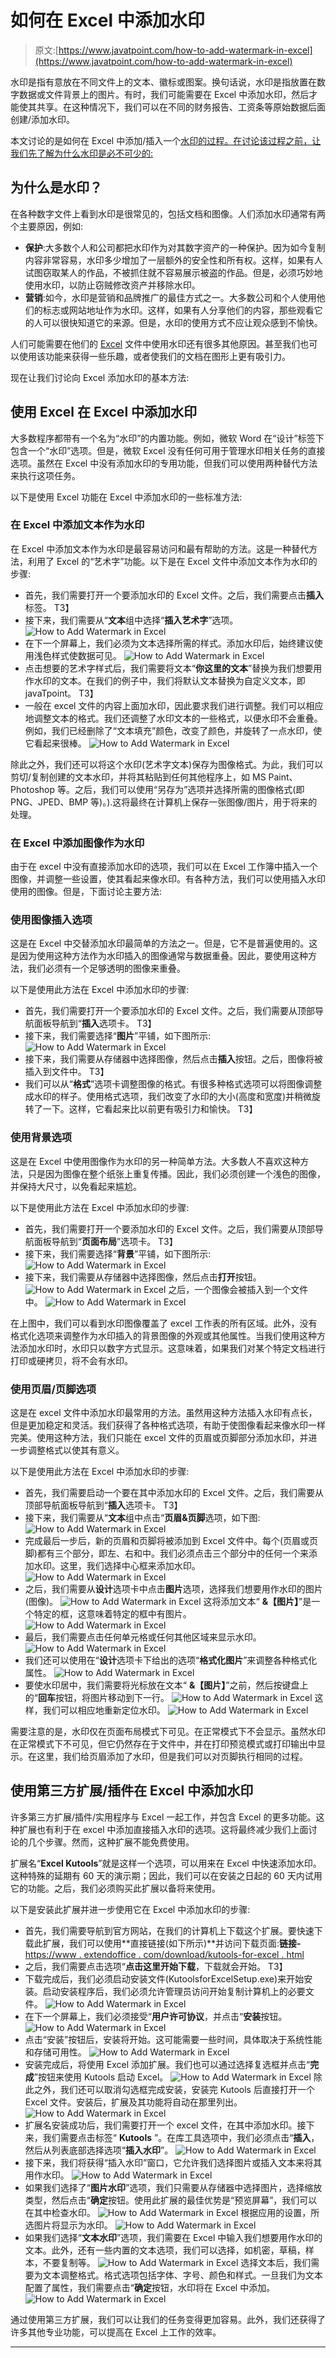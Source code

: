 # 如何在 Excel 中添加水印

> 原文:[https://www.javatpoint.com/how-to-add-watermark-in-excel](https://www.javatpoint.com/how-to-add-watermark-in-excel)

水印是指有意放在不同文件上的文本、徽标或图案。换句话说，水印是指放置在数字数据或文件背景上的图片。有时，我们可能需要在 Excel 中添加水印，然后才能使其共享。在这种情况下，我们可以在不同的财务报告、工资条等原始数据后面创建/添加水印。

本文讨论的是如何在 Excel 中添加/插入一个[水印的过程。在讨论该过程之前，让我们先了解为什么水印是必不可少的:](https://www.javatpoint.com/watermark-in-excel)

## 为什么是水印？

在各种数字文件上看到水印是很常见的，包括文档和图像。人们添加水印通常有两个主要原因，例如:

*   **保护**:大多数个人和公司都把水印作为对其数字资产的一种保护。因为如今复制内容非常容易，水印多少增加了一层额外的安全性和所有权。这样，如果有人试图窃取某人的作品，不被抓住就不容易展示被盗的作品。但是，必须巧妙地使用水印，以防止窃贼修改资产并移除水印。
*   **营销**:如今，水印是营销和品牌推广的最佳方式之一。大多数公司和个人使用他们的标志或网站地址作为水印。这样，如果有人分享他们的内容，那些观看它的人可以很快知道它的来源。但是，水印的使用方式不应让观众感到不愉快。

人们可能需要在他们的 [Excel](https://www.javatpoint.com/excel-tutorial) 文件中使用水印还有很多其他原因。甚至我们也可以使用该功能来获得一些乐趣，或者使我们的文档在图形上更有吸引力。

现在让我们讨论向 Excel 添加水印的基本方法:

## 使用 Excel 在 Excel 中添加水印

大多数程序都带有一个名为“水印”的内置功能。例如，微软 Word 在“设计”标签下包含一个“水印”选项。但是，微软 Excel 没有任何可用于管理水印相关任务的直接选项。虽然在 Excel 中没有添加水印的专用功能，但我们可以使用两种替代方法来执行这项任务。

以下是使用 Excel 功能在 Excel 中添加水印的一些标准方法:

### 在 Excel 中添加文本作为水印

在 Excel 中添加文本作为水印是最容易访问和最有帮助的方法。这是一种替代方法，利用了 Excel 的“艺术字”功能。以下是在 Excel 文件中添加文本作为水印的步骤:

*   首先，我们需要打开一个要添加水印的 Excel 文件。之后，我们需要点击**插入**标签。
    T3】
*   接下来，我们需要从“**文本**组中选择“**插入艺术字**”选项。
    ![How to Add Watermark in Excel](../Images/fbea1fa47c2aaf9021aac185de2d25c8.png)
*   在下一个屏幕上，我们必须为文本选择所需的样式。添加水印后，始终建议使用浅色样式使数据可见。
    ![How to Add Watermark in Excel](../Images/6a55cea4e9e103359ac70d2fd6741925.png)
*   点击想要的艺术字样式后，我们需要将文本“**你这里的文本**”替换为我们想要用作水印的文本。在我们的例子中，我们将默认文本替换为自定义文本，即 javaTpoint。
    T3】
*   一般在 excel 文件的内容上面加水印，因此要求我们进行调整。我们可以相应地调整文本的格式。我们还调整了水印文本的一些格式，以便水印不会重叠。例如，我们已经删除了“文本填充”颜色，改变了颜色，并旋转了一点水印，使它看起来很棒。
    ![How to Add Watermark in Excel](../Images/19cdff4f9fc6bce006daf1cf4f02c528.png)

除此之外，我们还可以将这个水印(艺术字文本)保存为图像格式。为此，我们可以剪切/复制创建的文本水印，并将其粘贴到任何其他程序上，如 MS Paint、Photoshop 等。之后，我们可以使用“另存为”选项并选择所需的图像格式(即 PNG、JPED、BMP 等)。).这将最终在计算机上保存一张图像/图片，用于将来的处理。

### 在 Excel 中添加图像作为水印

由于在 excel 中没有直接添加水印的选项，我们可以在 Excel 工作簿中插入一个图像，并调整一些设置，使其看起来像水印。有各种方法，我们可以使用插入水印使用的图像。但是，下面讨论主要方法:

### 使用图像插入选项

这是在 Excel 中交替添加水印最简单的方法之一。但是，它不是普遍使用的。这是因为使用这种方法作为水印插入的图像通常与数据重叠。因此，要使用这种方法，我们必须有一个足够透明的图像来重叠。

以下是使用此方法在 Excel 中添加水印的步骤:

*   首先，我们需要打开一个要添加水印的 Excel 文件。之后，我们需要从顶部导航面板导航到“**插入**选项卡。
    T3】
*   接下来，我们需要选择“**图片**”平铺，如下图所示:
    ![How to Add Watermark in Excel](../Images/d621d9c5002d3884fd9819b2528adcfe.png)
*   接下来，我们需要从存储器中选择图像，然后点击**插入**按钮。之后，图像将被插入到文件中。
    T3】
*   我们可以从“**格式**”选项卡调整图像的格式。有很多种格式选项可以将图像调整成水印的样子。使用格式选项，我们改变了水印的大小(高度和宽度)并稍微旋转了一下。这样，它看起来比以前更有吸引力和愉快。
    T3】

### 使用背景选项

这是在 Excel 中使用图像作为水印的另一种简单方法。大多数人不喜欢这种方法，只是因为图像在整个纸张上重复传播。因此，我们必须创建一个浅色的图像，并保持大尺寸，以免看起来尴尬。

以下是使用此方法在 Excel 中添加水印的步骤:

*   首先，我们需要打开一个要添加水印的 Excel 文件。之后，我们需要从顶部导航面板导航到“**页面布局**”选项卡。
    T3】
*   接下来，我们需要选择“**背景**”平铺，如下图所示:
    ![How to Add Watermark in Excel](../Images/1e3e3afbc700a6870ec2ea2a53143b4f.png)
*   接下来，我们需要从存储器中选择图像，然后点击**打开**按钮。
    ![How to Add Watermark in Excel](../Images/fe45d6b5424a57f3afa5f6f41c52d45c.png)
    之后，一个图像会被插入到一个文件中。
    ![How to Add Watermark in Excel](../Images/041d9d36eb159ba9273b0d4aae2f31cf.png)

在上图中，我们可以看到水印图像覆盖了 excel 工作表的所有区域。此外，没有格式化选项来调整作为水印插入的背景图像的外观或其他属性。当我们使用这种方法添加水印时，水印只以数字方式显示。这意味着，如果我们对某个特定文档进行打印或硬拷贝，将不会有水印。

### 使用页眉/页脚选项

这是在 excel 文件中添加水印最常用的方法。虽然用这种方法插入水印有点长，但是更加稳定和灵活。我们获得了各种格式选项，有助于使图像看起来像水印一样完美。使用这种方法，我们只能在 excel 文件的页眉或页脚部分添加水印，并进一步调整格式以使其有意义。

以下是使用此方法在 Excel 中添加水印的步骤:

*   首先，我们需要启动一个要在其中添加水印的 Excel 文件。之后，我们需要从顶部导航面板导航到“**插入**选项卡。
    T3】
*   接下来，我们需要从“**文本**组中点击“**页眉&页脚**选项，如下图:
    ![How to Add Watermark in Excel](../Images/e86a129b53a35064cf440a96fabe6633.png)
*   完成最后一步后，新的页眉和页脚将被添加到 Excel 文件中。每个(页眉或页脚)都有三个部分，即左、右和中。我们必须点击三个部分中的任何一个来添加水印。这里，我们选择中心框来添加水印。
    ![How to Add Watermark in Excel](../Images/d34bca9993030d9489bacab6797620be.png)
*   之后，我们需要从**设计**选项卡中点击**图片**选项，选择我们想要用作水印的图片(图像)。
    ![How to Add Watermark in Excel](../Images/e221b4a2a6dbcbf9d2416850f968b9f7.png)
    这将添加文本“ **&【图片】**”是一个特定的框，这意味着特定的框中有图片。
    ![How to Add Watermark in Excel](../Images/8e208529c849b9041406676bd9ac3143.png)
*   最后，我们需要点击任何单元格或任何其他区域来显示水印。
    ![How to Add Watermark in Excel](../Images/a6c3cbb5470255c0a70b741d1ec76e9c.png)
*   我们还可以使用在“**设计**选项卡下给出的选项“**格式化图片**”来调整各种格式化属性。
    ![How to Add Watermark in Excel](../Images/b5a7c4f0d58f78927fc77493f466b39c.png)
*   要使水印居中，我们需要将光标放在文本“ **&【图片】**”之前，然后按键盘上的“**回车**按钮，将图片移动到下一行。
    ![How to Add Watermark in Excel](../Images/27898060cf2f60fe1558680c51bb2586.png)
    这样，我们可以相应地重新定位水印。
    ![How to Add Watermark in Excel](../Images/103e419e03055a49adffb719c3d1bcee.png)

需要注意的是，水印仅在页面布局模式下可见。在正常模式下不会显示。虽然水印在正常模式下不可见，但它仍然存在于文件中，并在打印预览模式或打印输出中显示。在这里，我们给页眉添加了水印，但是我们可以对页脚执行相同的过程。

## 使用第三方扩展/插件在 Excel 中添加水印

许多第三方扩展/插件/实用程序与 Excel 一起工作，并包含 Excel 的更多功能。这种扩展也有利于在 excel 中添加直接插入水印的选项。这将最终减少我们上面讨论的几个步骤。然而，这种扩展不能免费使用。

扩展名“**Excel Kutools**”就是这样一个选项，可以用来在 Excel 中快速添加水印。这种特殊的延期有 60 天的演示期；因此，我们可以在安装之日起的 60 天内试用它的功能。之后，我们必须购买此扩展以备将来使用。

以下是安装此扩展并进一步使用它在 Excel 中添加水印的步骤:

*   首先，我们需要导航到官方网站，在我们的计算机上下载这个扩展。要快速下载此扩展，我们可以使用**直接链接(如下所示)**并访问下载页面:**链接-**[https://www . extendoffice . com/download/kutools-for-excel . html](https://www.extendoffice.com/download/kutools-for-excel.html)
*   之后，我们需要点击选项“**点击这里开始下载**，下载就会开始。
    T3】
*   下载完成后，我们必须启动安装文件(KutoolsforExcelSetup.exe)来开始安装。启动安装程序后，我们必须允许管理员访问开始复制计算机上的必要文件。
    ![How to Add Watermark in Excel](../Images/6b7bd77572ac38599e06ae87ab246dd2.png)
*   在下一个屏幕上，我们必须接受“**用户许可协议**，并点击“**安装**按钮。
    ![How to Add Watermark in Excel](../Images/a2bff390efe7e0081c18486670f753be.png)
*   点击“安装”按钮后，安装将开始。这可能需要一些时间，具体取决于系统性能和存储可用性。
    ![How to Add Watermark in Excel](../Images/4ead93c5655314add91fd33377bd498a.png)
*   安装完成后，将使用 Excel 添加扩展。我们也可以通过选择复选框并点击“**完成**”按钮来使用 Kutools 启动 Excel。
    ![How to Add Watermark in Excel](../Images/d3072987cd179993a7c14e9b96319cb2.png)
    除此之外，我们还可以取消勾选框完成安装，安装完 Kutools 后直接打开一个 Excel 文件。安装后，扩展及其功能将自动在那里列出。
    ![How to Add Watermark in Excel](../Images/f24e947aa38f7c2eace8c59d7e16a127.png)
*   扩展名安装成功后，我们需要打开一个 excel 文件，在其中添加水印。接下来，我们需要点击标签“ **Kutools** ”。在库工具选项中，我们必须点击“**插入**，然后从列表底部选择选项“**插入水印**”。
    ![How to Add Watermark in Excel](../Images/e4b52100e82ff3e577bcfce490df4e2e.png)
*   接下来，我们将获得“插入水印”窗口，它允许我们选择图片或插入文本来将其用作水印。
    ![How to Add Watermark in Excel](../Images/7687d29f903945e4b59227132d21e65e.png)
*   如果我们选择了“**图片水印**”选项，我们只需要从存储器中选择图片，选择缩放类型，然后点击“**确定**按钮。使用此扩展的最佳优势是“预览屏幕”，我们可以在其中检查水印。
    ![How to Add Watermark in Excel](../Images/5235b4501de402600f9e0e3017bcda67.png)
    根据应用的设置，所选图片将显示为水印。
    ![How to Add Watermark in Excel](../Images/4509e86f41b6d02319f608926ca5b263.png)
*   如果我们选择“**文本水印**”选项，我们需要在 Excel 中输入我们想要用作水印的文本。此外，还有一些内置的文本选项，我们可以选择，如机密，草稿，样本，不要复制等。
    ![How to Add Watermark in Excel](../Images/0249fe1e121112961cf5c85e02da5628.png)
    选择文本后，我们需要为文本调整格式。格式选项包括字体、字号、颜色和样式。一旦我们为文本配置了属性，我们需要点击“**确定**按钮，水印将在 Excel 中添加。
    ![How to Add Watermark in Excel](../Images/7723ebab233c8caaf3b066aa93a68b7d.png)

通过使用第三方扩展，我们可以让我们的任务变得更加容易。此外，我们还获得了许多其他专业功能，可以提高在 Excel 上工作的效率。

* * *